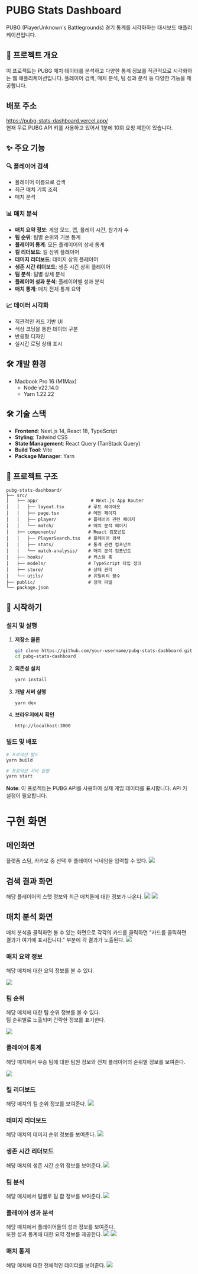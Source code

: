 # PUBG Stats Dashboard

PUBG (PlayerUnknown's Battlegrounds) 경기 통계를 시각화하는 대시보드 애플리케이션입니다.

## 🎯 프로젝트 개요

이 프로젝트는 PUBG 매치 데이터를 분석하고 다양한 통계 정보를 직관적으로 시각화하는 웹 애플리케이션입니다. 플레이어 검색, 매치 분석, 팀 성과 분석 등 다양한 기능을 제공합니다.

## 배포 주소

https://pubg-stats-dashboard.vercel.app/  
현재 무료 PUBG API 키를 사용하고 있어서 1분에 10회 요청 제한이 있습니다.

## ✨ 주요 기능

### 🔍 플레이어 검색

- 플레이어 이름으로 검색
- 최근 매치 기록 조회
- 매치 분석

### 📊 매치 분석

- **매치 요약 정보**: 게임 모드, 맵, 플레이 시간, 참가자 수
- **팀 순위**: 팀별 순위와 기본 통계
- **플레이어 통계**: 모든 플레이어의 상세 통계
- **킬 리더보드**: 킬 상위 플레이어
- **데미지 리더보드**: 데미지 상위 플레이어
- **생존 시간 리더보드**: 생존 시간 상위 플레이어
- **팀 분석**: 팀별 상세 분석
- **플레이어 성과 분석**: 플레이어별 성과 분석
- **매치 통계**: 매치 전체 통계 요약

### 📈 데이터 시각화

- 직관적인 카드 기반 UI
- 색상 코딩을 통한 데이터 구분
- 반응형 디자인
- 실시간 로딩 상태 표시

## 🛠 개발 환경

- Macbook Pro 16 (M1Max)
  - Node v22.14.0
  - Yarn 1.22.22

## 🛠 기술 스택

- **Frontend**: Next.js 14, React 18, TypeScript
- **Styling**: Tailwind CSS
- **State Management**: React Query (TanStack Query)
- **Build Tool**: Vite
- **Package Manager**: Yarn

## 📁 프로젝트 구조

```
pubg-stats-dashboard/
├── src/
│   ├── app/                    # Next.js App Router
│   │   ├── layout.tsx         # 루트 레이아웃
│   │   ├── page.tsx           # 메인 페이지
│   │   ├── player/            # 플레이어 관련 페이지
│   │   └── match/             # 매치 분석 페이지
│   ├── components/            # React 컴포넌트
│   │   ├── PlayerSearch.tsx   # 플레이어 검색
│   │   ├── stats/             # 통계 관련 컴포넌트
│   │   └── match-analysis/    # 매치 분석 컴포넌트
│   ├── hooks/                 # 커스텀 훅
│   ├── models/                # TypeScript 타입 정의
│   ├── store/                 # 상태 관리
│   └── utils/                 # 유틸리티 함수
├── public/                    # 정적 파일
└── package.json
```

## 🚀 시작하기

### 설치 및 실행

1. **저장소 클론**

   ```bash
   git clone https://github.com/your-username/pubg-stats-dashboard.git
   cd pubg-stats-dashboard
   ```

2. **의존성 설치**

   ```bash
   yarn install
   ```

3. **개발 서버 실행**

   ```bash
   yarn dev
   ```

4. **브라우저에서 확인**
   ```
   http://localhost:3000
   ```

### 빌드 및 배포

```bash
# 프로덕션 빌드
yarn build

# 프로덕션 서버 실행
yarn start
```

**Note**: 이 프로젝트는 PUBG API를 사용하여 실제 게임 데이터를 표시합니다. API 키 설정이 필요합니다.

# 구현 화면

## 메인화면

플랫폼 스팀, 카카오 중 선택 후 플레이어 닉네임을 입력할 수 있다.
<img src="img/1.png"/>

## 검색 결과 화면

해당 플레이어의 스탯 정보와 최근 매치들에 대한 정보가 나온다.
<img src="img/2.png"/>
<img src="img/3.png"/>

## 매치 분석 화면

매치 분석을 클릭하면 볼 수 있는 화면으로 각각의 카드를 클릭하면 "카드를 클릭하면 결과가 여기에 표시됩니다." 부분에 각 결과가 노출된다.
<img src="img/4.png"/>

### 매치 요약 정보

해당 매치에 대한 요약 정보를 볼 수 있다.

<img src="img/5.png"/>

### 팀 순위

해당 매치에 대한 팀 순위 정보를 볼 수 있다.  
팀 순위별로 노출되며 간략한 정보를 표기한다.

<img src="img/6.png"/>

### 플레이어 통계

해당 매치에서 우승 팀에 대한 팀원 정보와 전체 플레이어의 순위별 정보를 보여준다.

<img src="img/7.png"/>

### 킬 리더보드

해당 매치의 킬 순위 정보를 보여준다.
<img src="img/8.png"/>

### 데미지 리더보드

해당 매치의 데미지 순위 정보를 보여준다.
<img src="img/9.png"/>

### 생존 시간 리더보드

해당 매치의 생존 시간 순위 정보를 보여준다.
<img src="img/10.png"/>

### 팀 분석

해당 매치에서 팀별로 팀 합 정보를 보여준다.
<img src="img/11.png"/>

### 플레이어 성과 분석

해당 매치에서 플레이어들의 성과 정보를 보여준다.  
또한 성과 통계에 대한 요약 정보를 제공한다.
<img src="img/12.png"/>
<img src="img/13.png"/>

### 매치 통계

해당 매치에 대한 전체적인 데이터를 보여준다.
<img src="img/14.png"/>
